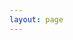 ```yaml
---
layout: page
---
```


<script setup>
import {
  VPTeamPage,
  VPTeamPageTitle,
  VPTeamMembers
} from 'vitepress/theme'

const members = [
    {
    avatar: 'https://i.imgur.com/9GPXxLy.jpg',
    name: 'DAO Masons',
    title: 'Bespoke Web3 solutions. Inspired by game design.',
    links: [
      { icon: 'github', link: 'https://github.com/daomasons' },
      { icon: 'x', link: 'https://twitter.com/daomasons' },
      { icon: 'discord', link: 'https://discord.gg/QNGH4Uxa8A'},
    ]
  },
  {
    avatar: 'https://i.imgur.com/ox1dfYO.png',
    name: 'Chris (boiler)',
    title: 'Project Manager',
    links: [
      { icon: 'github', link: 'https://github.com/boilerrat' },
      { icon: 'x', link: 'https://twitter.com/boilerrat' },
    ]
  },
    {
    avatar: 'https://i.imgur.com/f0d756c.png',
    name: 'Jord',
    title: 'Engineer Lead',
    links: [
      { icon: 'github', link: 'https://github.com/jordanlesich' },
      { icon: 'x', link: 'https://twitter.com/JordanLesich' },
    ]
  },
    {
    avatar: 'https://i.imgur.com/fr7EFLd.png',
    name: 'Matt (UI369)',
    title: 'Product Manager',
    links: [
      { icon: 'github', link: 'https://github.com/boilerrat' },
      { icon: 'x', link: 'https://github.com/UI369' },
    ]
  },
]
</script>

<VPTeamPage>
  <VPTeamPageTitle>
    <template #title>
      Our Team
    </template>
    <template #lead>
      Meet DAO Masons, the team that developed Grant Ships!
    </template>
  </VPTeamPageTitle>
  <VPTeamMembers
    :members="members"
  />
</VPTeamPage>